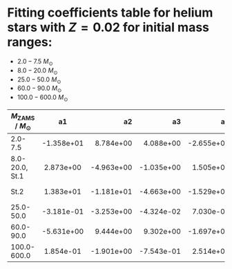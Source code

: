 # Fitting coefficients table for helium stars with  $Z=0.02$  for initial mass ranges: 
- 	$2.0-7.5$ $M_{\odot}$
- 	$8.0-20.0$ $M_{\odot}$ 
- 	$25.0-50.0$ $M_{\odot}$
- 	$60.0-90.0$ $M_{\odot}$ 
- 	$100.0-600.0$ $M_{\odot}$

| $M_{\text{ZAMS}}$ / $M_{\odot}$  |  a1  | a2   |  a3 |  a4 |  a5 |  a6 |  MSE | 
| ------------------|:-------------:| ----:|----:|------:|------:|-------:|-------:|
| 2.0-7.5 |   -1.358e+01 |   8.784e+00 |   4.088e+00 |   -2.655e+00 |   9.609e+00 |   -7.206e+00 |   4.915e-04 |  
| 8.0-20.0, St.1 |   2.873e+00 |   -4.963e+00 |   -1.035e+00 |   1.505e+00 |   -1.861e+00 |   2.707e+00 |   7.163e-05 |  
| St.2 |   1.383e+01 |   -1.181e+01 |   -4.663e+00 |   -1.529e+01 |   1.492e+01 |   4.175e+00 |   3.366e-01 |  
| 25.0-50.0 |   -3.181e-01 |   -3.253e+00 |   -4.324e-02 |   7.030e-01 |   -1.013e+00 |   4.541e+00 |   7.627e-06 |  
| 60.0-90.0 |   -5.631e+00 |   9.444e+00 |   9.302e+00 |   -1.697e+01 |   2.178e-01 |   -8.224e-01 |   2.114e-04 |  
| 100.0-600.0 |   1.854e-01 |   -1.901e+00 |   -7.543e-01 |   2.514e+00 |   2.701e-01 |   -9.050e-01 |   3.693e-03 |  

